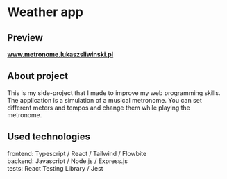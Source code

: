 # Weather app

## Preview

<b>www.metronome.lukaszsliwinski.pl</b>

## About project

This is my side-project that I made to improve my web programming skills.<br>The application is a simulation of a musical metronome. You can set different meters and tempos and change them while playing the metronome.

## Used technologies

frontend: Typescript / React / Tailwind / Flowbite<br>
backend: Javascript / Node.js / Express.js<br>
tests: React Testing Library / Jest
